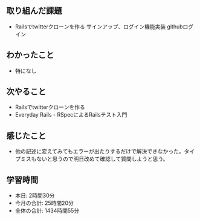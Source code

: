 
## 取り組んだ課題
- Railsでtwitterクローンを作る サインアップ、ログイン機能実装 githubログイン
## わかったこと
- 特になし
## 次やること
- Railsでtwitterクローンを作る
- Everyday Rails - RSpecによるRailsテスト入門
## 感じたこと
- 他の記述に変えてみてもエラーが出たりするだけで解決できなかった。タイプミスもないと思うので明日改めて確認して質問しようと思う。
## 学習時間
- 本日: 2時間30分
- 今月の合計: 25時間20分
- 全体の合計: 1434時間55分
